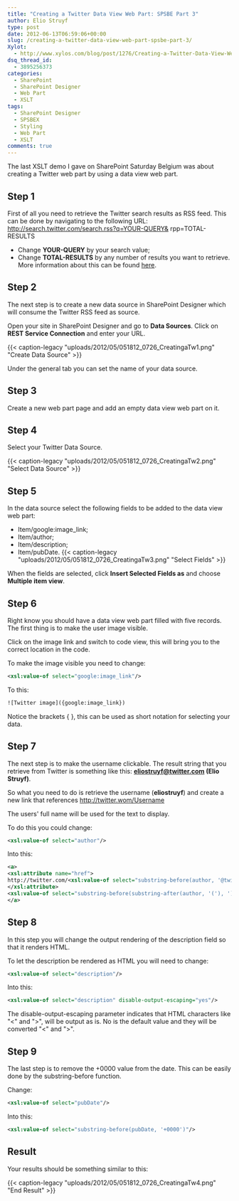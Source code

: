 ```yaml
---
title: "Creating a Twitter Data View Web Part: SPSBE Part 3"
author: Elio Struyf
type: post
date: 2012-06-13T06:59:06+00:00
slug: /creating-a-twitter-data-view-web-part-spsbe-part-3/
Xylot:
  - http://www.xylos.com/blog/post/1276/Creating-a-Twitter-Data-View-Web-Part-SharePoint-Saturday-Belgium-Part-3/
dsq_thread_id:
  - 3895256373
categories:
  - SharePoint
  - SharePoint Designer
  - Web Part
  - XSLT
tags:
  - SharePoint Designer
  - SPSBEX
  - Styling
  - Web Part
  - XSLT
comments: true
---
```


The last XSLT demo I gave on SharePoint Saturday Belgium was about creating a Twitter web part by using a data view web part.

## Step 1

First of all you need to retrieve the Twitter search results as RSS feed. This can be done by navigating to the following URL: http://search.twitter.com/search.rss?q=YOUR-QUERY& rpp=TOTAL-RESULTS

- Change **YOUR-QUERY** by your search value;
- Change **TOTAL-RESULTS** by any number of results you want to retrieve.
  More information about this can be found [here](https://dev.twitter.com/docs/api/1/get/search).

## Step 2

The next step is to create a new data source in SharePoint Designer which will consume the Twitter RSS feed as source.

Open your site in SharePoint Designer and go to **Data Sources**. Click on **REST Service Connection** and enter your URL.

{{< caption-legacy "uploads/2012/05/051812_0726_CreatingaTw1.png" "Create Data Source" >}}

Under the general tab you can set the name of your data source.

## Step 3

Create a new web part page and add an empty data view web part on it.

## Step 4

Select your Twitter Data Source.

{{< caption-legacy "uploads/2012/05/051812_0726_CreatingaTw2.png" "Select Data Source" >}}

## Step 5

In the data source select the following fields to be added to the data view web part:

- Item/google:image_link;
- Item/author;
- Item/description;
- Item/pubDate.
  {{< caption-legacy "uploads/2012/05/051812_0726_CreatingaTw3.png" "Select Fields" >}}

When the fields are selected, click **Insert Selected Fields as** and choose **Multiple item view**.

## Step 6

Right know you should have a data view web part filled with five records. The first thing is to make the user image visible.

Click on the image link and switch to code view, this will bring you to the correct location in the code.

To make the image visible you need to change:

```xml
<xsl:value-of select="google:image_link"/>
```

To this:

```xml
![Twitter image]({google:image_link})
```

Notice the brackets { }, this can be used as short notation for selecting your data.

## Step 7

The next step is to make the username clickable. The result string that you retrieve from Twitter is something like this: **eliostruyf@twitter.com (Elio Struyf)**.

So what you need to do is retrieve the username (**eliostruyf**) and create a new link that references http://twitter.wom/Username

The users' full name will be used for the text to display.

To do this you could change:

```xml
<xsl:value-of select="author"/>
```

Into this:

```xml
<a>
<xsl:attribute name="href">
http://twitter.com/<xsl:value-of select="substring-before(author, '@twitter')" />
</xsl:attribute>
<xsl:value-of select="substring-before(substring-after(author, '('), ')')" />
</a>
```

## Step 8

In this step you will change the output rendering of the description field so that it renders HTML.

To let the description be rendered as HTML you will need to change:

```xml
<xsl:value-of select="description"/>
```

Into this:

```xml
<xsl:value-of select="description" disable-output-escaping="yes"/>
```

The disable-output-escaping parameter indicates that HTML characters like "<" and ">", will be output as is. No is the default value and they will be converted "&lt;" and "&gt;".

## Step 9

The last step is to remove the +0000 value from the date. This can be easily done by the substring-before function.

Change:

```xml
<xsl:value-of select="pubDate"/>
```

Into this:

```xml
<xsl:value-of select="substring-before(pubDate, '+0000')"/>
```

## Result

Your results should be something similar to this:

{{< caption-legacy "uploads/2012/05/051812_0726_CreatingaTw4.png" "End Result" >}}
